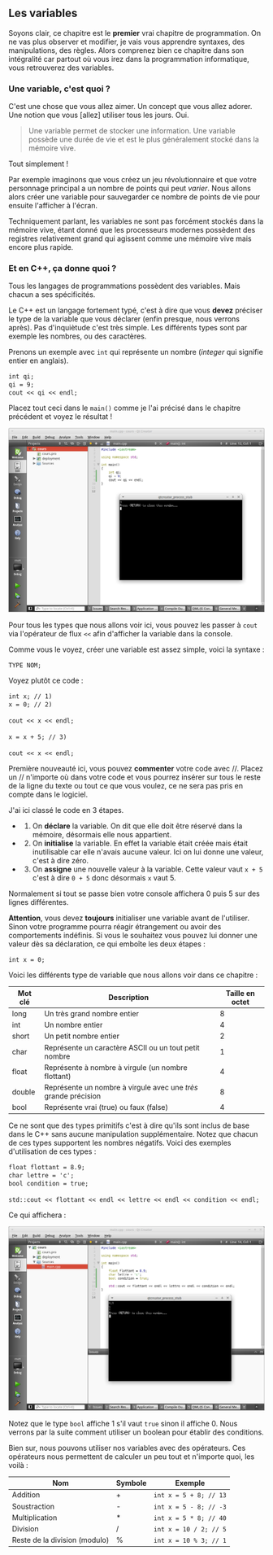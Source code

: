 ## Les variables

Soyons clair, ce chapitre est le **premier** vrai chapitre de programmation. On
ne vas plus observer et modifier, je vais vous apprendre syntaxes, des
manipulations, des règles. Alors comprenez bien ce chapitre dans son intégralité
car partout où vous irez dans la programmation informatique, vous retrouverez
des variables.

### Une variable, c'est quoi ?

C'est une chose que vous allez aimer. Un concept que vous allez adorer. Une
notion que vous [allez] utiliser tous les jours. Oui.

> Une variable permet de stocker une information. Une variable possède une
> durée de vie et est le plus généralement stocké dans la mémoire vive.

Tout simplement !

Par exemple imaginons que vous créez un jeu révolutionnaire et que votre
personnage principal a un nombre de points qui peut *varier*. Nous allons alors
créer une variable pour sauvegarder ce nombre de points de vie pour ensuite
l'afficher à l'écran.

Techniquement parlant, les variables ne sont pas forcément stockés dans la
mémoire vive, étant donné que les processeurs modernes possèdent des registres
relativement grand qui agissent comme une mémoire vive mais encore plus rapide.

### Et en C++, ça donne quoi ?

Tous les langages de programmations possèdent des variables. Mais chacun a ses
spécificités.

Le C++ est un langage fortement typé, c'est à dire que vous **devez** préciser
le type de la variable que vous déclarer (enfin presque, nous verrons après).
Pas d'inquiètude c'est très simple. Les différents types sont par exemple les
nombres, ou des caractères.

Prenons un exemple avec ```int``` qui représente un nombre (*integer* qui
signifie entier en anglais).

    int qi;
    qi = 9;
    cout << qi << endl;
    
Placez tout ceci dans le ```main()``` comme je l'ai précisé dans le chapitre
précédent et voyez le résultat !

![](Screenshot_2015-07-21_17-42-09.png)

Pour tous les types que nous allons voir ici, vous pouvez les passer à ```cout```
via l'opérateur de flux ```<<``` afin d'afficher la variable dans la console.

Comme vous le voyez, créer une variable est assez simple, voici la syntaxe :
  
    TYPE NOM;

Voyez plutôt ce code :

    int x; // 1)
    x = 0; // 2)
    
    cout << x << endl;
    
    x = x + 5; // 3)
    
    cout << x << endl;
    
Première nouveauté ici, vous pouvez **commenter** votre code avec //. Placez un
// n'importe où dans votre code et vous pourrez insérer sur tous le reste de la
ligne du texte ou tout ce que vous voulez, ce ne sera pas pris en compte dans le
logiciel.

J'ai ici classé le code en 3 étapes.

+ 1) On **déclare** la variable. On dit que elle doit être réservé dans
la mémoire, désormais elle nous appartient.
+ 2) On **initialise** la variable. En effet la variable était créée mais était
inutilisable car elle n'avais aucune valeur. Ici on lui donne une valeur, 
c'est à dire zéro.
+ 3) On **assigne** une nouvelle valeur à la variable. Cette valeur vaut ```x + 5```
c'est à dire ```0 + 5``` donc désormais ```x``` vaut 5.

Normalement si tout se passe bien votre console affichera 0 puis 5 sur des lignes
différentes.

**Attention**, vous devez **toujours** initialiser une variable avant de
l'utiliser. Sinon votre programme pourra réagir étrangement ou avoir des
comportements indéfinis. Si vous le souhaitez vous pouvez lui donner une valeur
dès sa déclaration, ce qui emboîte les deux étapes :

    int x = 0;
    
Voici les différents type de variable que nous allons voir dans ce chapitre :

| Mot clé | Description | Taille en octet |
| -- | -- | -- |
| long | Un très grand nombre entier | 8 |
| int | Un nombre entier | 4 |
| short | Un petit nombre entier | 2 |
| char | Représente un caractère ASCII ou un tout petit nombre | 1 |
| float | Représente à nombre à virgule (un nombre flottant) | 4 |
| double | Représente un nombre à virgule avec une *très* grande précision | 8 |
| bool | Représente vrai (true) ou faux (false) | 4 |

Ce ne sont que des types primitifs c'est à dire qu'ils sont inclus de base dans
le C++ sans aucune manipulation supplémentaire. Notez que chacun de ces types
supportent les nombres négatifs. Voici des exemples d'utilisation
de ces types :

    float flottant = 8.9;
    char lettre = 'c';
    bool condition = true;
    
    std::cout << flottant << endl << lettre << endl << condition << endl;

Ce qui affichera :

![](Screenshot_2015-07-21_18-21-35.png)

Notez que le type ```bool``` affiche 1 s'il vaut ```true``` sinon il affiche 0. Nous
verrons par la suite comment utiliser un boolean pour établir des conditions.

Bien sur, nous pouvons utiliser nos variables avec des opérateurs. Ces opérateurs
nous permettent de calculer un peu tout et n'importe quoi, les voilà :

| Nom | Symbole | Exemple |
| -- | -- | -- |
| Addition | + | ```int x = 5 + 8; // 13``` |
| Soustraction | - | ```int x = 5 - 8; // -3``` |
| Multiplication | * | ```int x = 5 * 8; // 40``` |
| Division | / | ```int x = 10 / 2; // 5``` |
| Reste de la division (modulo) | % | ```int x = 10 % 3; // 1``` |

